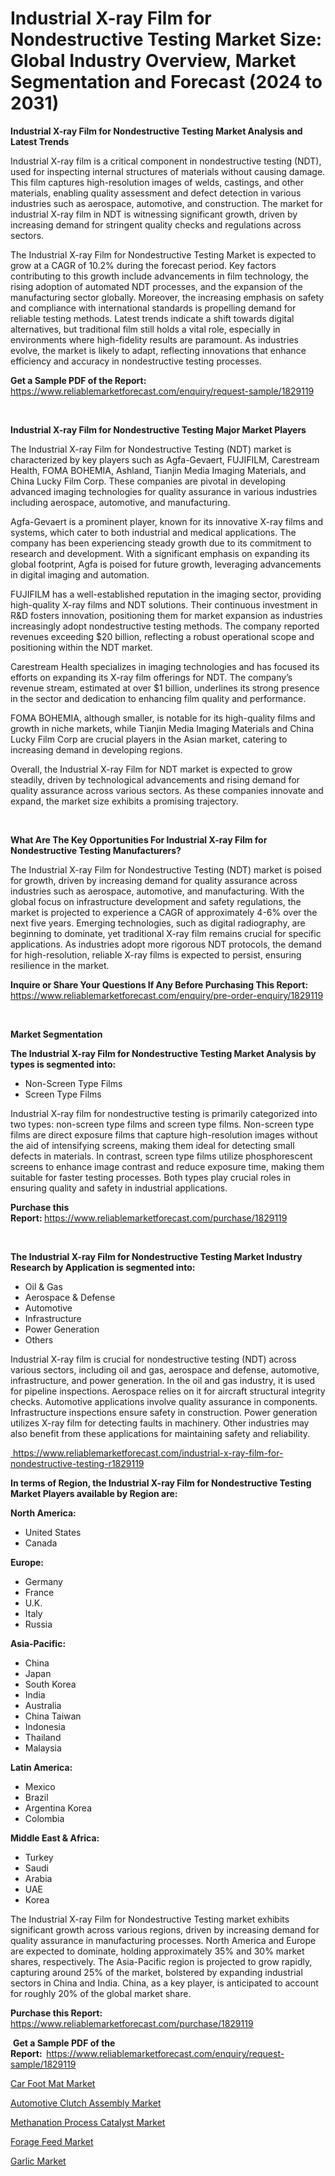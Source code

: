 <p><h1>Industrial X-ray Film for Nondestructive Testing Market Size: Global Industry Overview, Market Segmentation and Forecast (2024 to 2031)</h1></p><p><strong>Industrial X-ray Film for Nondestructive Testing Market Analysis and Latest Trends</strong></p>
<p><p>Industrial X-ray film is a critical component in nondestructive testing (NDT), used for inspecting internal structures of materials without causing damage. This film captures high-resolution images of welds, castings, and other materials, enabling quality assessment and defect detection in various industries such as aerospace, automotive, and construction. The market for industrial X-ray film in NDT is witnessing significant growth, driven by increasing demand for stringent quality checks and regulations across sectors.</p><p>The Industrial X-ray Film for Nondestructive Testing Market is expected to grow at a CAGR of 10.2% during the forecast period. Key factors contributing to this growth include advancements in film technology, the rising adoption of automated NDT processes, and the expansion of the manufacturing sector globally. Moreover, the increasing emphasis on safety and compliance with international standards is propelling demand for reliable testing methods. Latest trends indicate a shift towards digital alternatives, but traditional film still holds a vital role, especially in environments where high-fidelity results are paramount. As industries evolve, the market is likely to adapt, reflecting innovations that enhance efficiency and accuracy in nondestructive testing processes.</p></p>
<p><strong>Get a Sample PDF of the Report:&nbsp;</strong> <a href="https://www.reliablemarketforecast.com/enquiry/request-sample/1829119?utm_campaign=1578&utm_medium=2&utm_source=Github&utm_content=ia&utm_term=15102024&utm_id=industrial-x-ray-film-for-nondestructive-testing">https://www.reliablemarketforecast.com/enquiry/request-sample/1829119</a></p>
<p>&nbsp;</p>
<p><strong>Industrial X-ray Film for Nondestructive Testing Major Market Players</strong></p>
<p><p>The Industrial X-ray Film for Nondestructive Testing (NDT) market is characterized by key players such as Agfa-Gevaert, FUJIFILM, Carestream Health, FOMA BOHEMIA, Ashland, Tianjin Media Imaging Materials, and China Lucky Film Corp. These companies are pivotal in developing advanced imaging technologies for quality assurance in various industries including aerospace, automotive, and manufacturing.</p><p>Agfa-Gevaert is a prominent player, known for its innovative X-ray films and systems, which cater to both industrial and medical applications. The company has been experiencing steady growth due to its commitment to research and development. With a significant emphasis on expanding its global footprint, Agfa is poised for future growth, leveraging advancements in digital imaging and automation.</p><p>FUJIFILM has a well-established reputation in the imaging sector, providing high-quality X-ray films and NDT solutions. Their continuous investment in R&D fosters innovation, positioning them for market expansion as industries increasingly adopt nondestructive testing methods. The company reported revenues exceeding $20 billion, reflecting a robust operational scope and positioning within the NDT market.</p><p>Carestream Health specializes in imaging technologies and has focused its efforts on expanding its X-ray film offerings for NDT. The company’s revenue stream, estimated at over $1 billion, underlines its strong presence in the sector and dedication to enhancing film quality and performance.</p><p>FOMA BOHEMIA, although smaller, is notable for its high-quality films and growth in niche markets, while Tianjin Media Imaging Materials and China Lucky Film Corp are crucial players in the Asian market, catering to increasing demand in developing regions.</p><p>Overall, the Industrial X-ray Film for NDT market is expected to grow steadily, driven by technological advancements and rising demand for quality assurance across various sectors. As these companies innovate and expand, the market size exhibits a promising trajectory.</p></p>
<p>&nbsp;</p>
<p><strong>What Are The Key Opportunities For Industrial X-ray Film for Nondestructive Testing Manufacturers?</strong></p>
<p><p>The Industrial X-ray Film for Nondestructive Testing (NDT) market is poised for growth, driven by increasing demand for quality assurance across industries such as aerospace, automotive, and manufacturing. With the global focus on infrastructure development and safety regulations, the market is projected to experience a CAGR of approximately 4-6% over the next five years. Emerging technologies, such as digital radiography, are beginning to dominate, yet traditional X-ray film remains crucial for specific applications. As industries adopt more rigorous NDT protocols, the demand for high-resolution, reliable X-ray films is expected to persist, ensuring resilience in the market.</p></p>
<p><strong>Inquire or Share Your Questions If Any Before Purchasing This Report:</strong> <a href="https://www.reliablemarketforecast.com/enquiry/pre-order-enquiry/1829119?utm_campaign=1578&utm_medium=2&utm_source=Github&utm_content=ia&utm_term=15102024&utm_id=industrial-x-ray-film-for-nondestructive-testing">https://www.reliablemarketforecast.com/enquiry/pre-order-enquiry/1829119</a></p>
<p>&nbsp;</p>
<p><strong>Market Segmentation</strong></p>
<p><strong>The Industrial X-ray Film for Nondestructive Testing Market Analysis by types is segmented into:</strong></p>
<p><ul><li>Non-Screen Type Films</li><li>Screen Type Films</li></ul></p>
<p><p>Industrial X-ray film for nondestructive testing is primarily categorized into two types: non-screen type films and screen type films. Non-screen type films are direct exposure films that capture high-resolution images without the aid of intensifying screens, making them ideal for detecting small defects in materials. In contrast, screen type films utilize phosphorescent screens to enhance image contrast and reduce exposure time, making them suitable for faster testing processes. Both types play crucial roles in ensuring quality and safety in industrial applications.</p></p>
<p><strong>Purchase this Report:&nbsp;</strong><a href="https://www.reliablemarketforecast.com/purchase/1829119?utm_campaign=1578&utm_medium=2&utm_source=Github&utm_content=ia&utm_term=15102024&utm_id=industrial-x-ray-film-for-nondestructive-testing">https://www.reliablemarketforecast.com/purchase/1829119</a></p>
<p>&nbsp;</p>
<p><strong>The Industrial X-ray Film for Nondestructive Testing Market Industry Research by Application is segmented into:</strong></p>
<p><ul><li>Oil & Gas</li><li>Aerospace & Defense</li><li>Automotive</li><li>Infrastructure</li><li>Power Generation</li><li>Others</li></ul></p>
<p><p>Industrial X-ray film is crucial for nondestructive testing (NDT) across various sectors, including oil and gas, aerospace and defense, automotive, infrastructure, and power generation. In the oil and gas industry, it is used for pipeline inspections. Aerospace relies on it for aircraft structural integrity checks. Automotive applications involve quality assurance in components. Infrastructure inspections ensure safety in construction. Power generation utilizes X-ray film for detecting faults in machinery. Other industries may also benefit from these applications for maintaining safety and reliability.</p></p>
<p><a href="https://www.reliablemarketforecast.com/industrial-x-ray-film-for-nondestructive-testing-r1829119?utm_campaign=1578&utm_medium=2&utm_source=Github&utm_content=ia&utm_term=15102024&utm_id=industrial-x-ray-film-for-nondestructive-testing">&nbsp;https://www.reliablemarketforecast.com/industrial-x-ray-film-for-nondestructive-testing-r1829119</a></p>
<p><strong>In terms of Region, the Industrial X-ray Film for Nondestructive Testing Market Players available by Region are:</strong></p>
<p>
    <p> <strong> North America: </strong>
        <ul>
            <li>United States</li>
            <li>Canada</li>
        </ul>
        </p> 
    <p> <strong> Europe: </strong>
        <ul>
            <li>Germany</li>
            <li>France</li>
            <li>U.K.</li>
            <li>Italy</li>
            <li>Russia</li>
        </ul>
        </p> 
    <p> <strong> Asia-Pacific: </strong>
        <ul>
            <li>China</li>
            <li>Japan</li>
            <li>South Korea</li>
            <li>India</li>
            <li>Australia</li>
            <li>China Taiwan</li>
            <li>Indonesia</li>
            <li>Thailand</li>
            <li>Malaysia</li>
        </ul>
        </p> 
    <p> <strong> Latin America: </strong>
        <ul>
            <li>Mexico</li>
            <li>Brazil</li>
            <li>Argentina Korea</li>
            <li>Colombia</li>
        </ul>
        </p> 
    <p> <strong> Middle East & Africa: </strong>
        <ul>
            <li>Turkey</li>
            <li>Saudi</li>
            <li>Arabia</li>
            <li>UAE</li>
            <li>Korea</li>
        </ul>
    </p>
    </p>
<p><p>The Industrial X-ray Film for Nondestructive Testing market exhibits significant growth across various regions, driven by increasing demand for quality assurance in manufacturing processes. North America and Europe are expected to dominate, holding approximately 35% and 30% market shares, respectively. The Asia-Pacific region is projected to grow rapidly, capturing around 25% of the market, bolstered by expanding industrial sectors in China and India. China, as a key player, is anticipated to account for roughly 20% of the global market share.</p></p>
<p><strong>Purchase this Report: </strong><a href="https://www.reliablemarketforecast.com/purchase/1829119?utm_campaign=1578&utm_medium=2&utm_source=Github&utm_content=ia&utm_term=15102024&utm_id=industrial-x-ray-film-for-nondestructive-testing">https://www.reliablemarketforecast.com/purchase/1829119</a></p>
<p>&nbsp;<strong>Get a Sample PDF of the Report:&nbsp;&nbsp;</strong><a href="https://www.reliablemarketforecast.com/enquiry/request-sample/1829119?utm_campaign=1578&utm_medium=2&utm_source=Github&utm_content=ia&utm_term=15102024&utm_id=industrial-x-ray-film-for-nondestructive-testing">https://www.reliablemarketforecast.com/enquiry/request-sample/1829119</a></p>
<p><strong></strong></p>
<p><p><a href="https://www.linkedin.com/pulse/car-foot-mat-market-size-share-analysis-growth-trends-l1mqc?utm_campaign=1578&utm_medium=2&utm_source=Github&utm_content=ia&utm_term=15102024&utm_id=industrial-x-ray-film-for-nondestructive-testing">Car Foot Mat Market</a></p><p><a href="https://www.linkedin.com/pulse/emerging-trends-automotive-clutch-assembly-market-global-outlook-amcsc?utm_campaign=1578&utm_medium=2&utm_source=Github&utm_content=ia&utm_term=15102024&utm_id=industrial-x-ray-film-for-nondestructive-testing">Automotive Clutch Assembly Market</a></p><p><a href="https://github.com/BellAuer/Market-Research-Report-List-1/blob/main/methanation-process-catalyst-market.md?utm_campaign=1578&utm_medium=2&utm_source=Github&utm_content=ia&utm_term=15102024&utm_id=industrial-x-ray-film-for-nondestructive-testing">Methanation Process Catalyst Market</a></p><p><a href="https://www.linkedin.com/pulse/global-forage-feed-43-cagr-forecast-2024-2031-insight-dial-kcgac?utm_campaign=1578&utm_medium=2&utm_source=Github&utm_content=ia&utm_term=15102024&utm_id=industrial-x-ray-film-for-nondestructive-testing">Forage Feed Market</a></p><p><a href="https://www.linkedin.com/pulse/garlic-industry-insights-report-analyzing-market-trends-applications-7jeac?utm_campaign=1578&utm_medium=2&utm_source=Github&utm_content=ia&utm_term=15102024&utm_id=industrial-x-ray-film-for-nondestructive-testing">Garlic Market</a></p></p>
